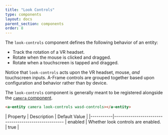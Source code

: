 ```yaml
---
title: "Look Controls"
type: components
layout: docs
parent_section: components
order: 8
---
```


The `look-controls` component defines the following behavior of an entity:

- Track the rotation of a VR headset.
- Rotate when the mouse is clicked and dragged.
- Rotate when a touchscreen is tapped and dragged.

Notice that `look-controls` acts upon the VR headset, mouse, *and* touchscreen inputs. A-Frame controls are grouped together based upon configuration and behavior rather than by device.

The `look-controls` component is generally meant to be registered alongside the [`camera` component](../components/).

```html
<a-entity camera look-controls wasd-controls></a-entity>
```

| Property  | Description                        | Default Value |
|-----------|-----------------------------------------------------
| enabled   | Whether look controls are enabled. | true          |
